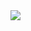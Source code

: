 <img src="https://capsule-render.vercel.app/api?type=waving&color=BDBDC8&height=150&section=header&text=1025" />

